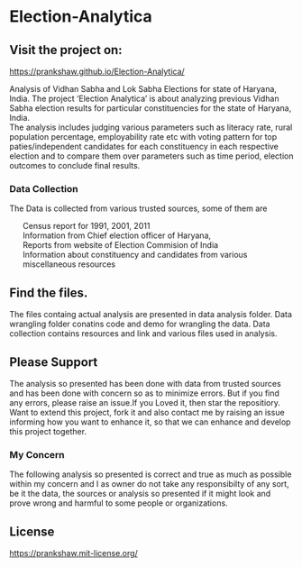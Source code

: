 # Election-Analytica

## Visit the project on:
https://prankshaw.github.io/Election-Analytica/ </br>

Analysis of Vidhan Sabha and Lok Sabha Elections for state of Haryana, India. The project ‘Election Analytica’ is about analyzing previous Vidhan Sabha election results for particular constituencies for the state of Haryana, India. <br>
The analysis includes judging various parameters such as literacy rate, rural population percentage, employability rate etc with voting pattern for top paties/independent candidates for each constituency in each respective election and to compare them over parameters such as time period, election outcomes to conclude final results.

### Data Collection
The Data is collected from various trusted sources, some of them are
<ul>
Census report for 1991, 2001, 2011<br>
Information from Chief election officer of Haryana, <br>
Reports from website of Election Commision of India<br>
Information about constituency and candidates from various miscellaneous resources<br>
</ul>

## Find the files.
The files containg actual analysis are presented in data analysis folder. Data wrangling folder conatins code and demo for wrangling the data. Data collection contains resources and link and various files used in analysis.

## Please Support
The analysis so presented has been done with data from trusted sources and has been done with concern so as to minimize errors. But if you find any errors, please raise an issue.If you Loved it, then star the repositiory. Want to extend this project, fork it and also contact me by raising an issue informing how you want to enhance it, so that we can enhance and develop this project together.

### My Concern
The following analysis so presented is correct and true as much as possible within my concern and I as owner do not take any responsibilty of any sort, be it the data, the sources or analysis so presented if it might look and prove wrong and harmful to some people or organizations.

## License 
https://prankshaw.mit-license.org/
